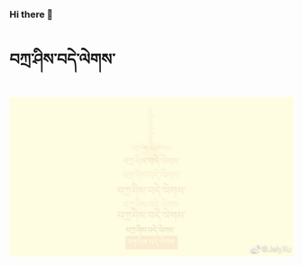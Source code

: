 ### Hi there 👋
# བཀྲ་ཤིས་བདེ་ལེགས་
![img](https://github.com/IvanaXu/IvanaXu/blob/master/006JcSA2gy1ggpdjtzb1gj31hc0u0aen.jpg)
